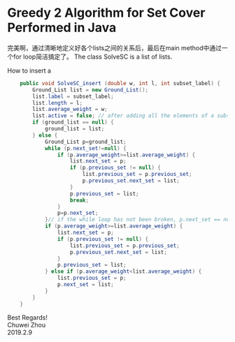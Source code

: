 # Greedy 2 Algorithm for Set Cover Performed in Java                                  
完美啊，通过清晰地定义好各个lists之间的关系后，最后在main method中通过一个for loop简洁搞定了。
The class SolveSC is a list of lists. 

How to insert a 
```java
	public void SolveSC_insert (double w, int l, int subset_label) {
		Ground_List list = new Ground_List();
		list.label = subset_label;
		list.length = l;
		list.average_weight = w;
		list.active = false; // after adding all the elements of a subset to the list, list.active would switch to be true;
		if (ground_list == null) {
			ground_list = list;
		} else {
			Ground_List p=ground_list;
			while (p.next_set!=null) {
				if (p.average_weight>=list.average_weight) {
					list.next_set = p;
					if (p.previous_set != null) {
						list.previous_set = p.previous_set;
						p.previous_set.next_set = list;
					}
					p.previous_set = list;
					break;
				}
				p=p.next_set;
			}// if the while loop has not been broken, p.next_set == null currently;
			if (p.average_weight>=list.average_weight) {
				list.next_set = p;
				if (p.previous_set != null) {
					list.previous_set = p.previous_set;
					p.previous_set.next_set = list;
				}
				p.previous_set = list;
			} else if (p.average_weight<list.average_weight) {
				list.previous_set = p;
				p.next_set = list;
			}
		}
	}
```
                     
Best Regards!                              
Chuwei Zhou                
2019.2.9                  
